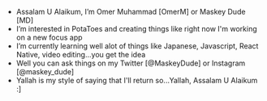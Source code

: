 - Assalam U Alaikum, I’m Omer Muhammad [OmerM] or Maskey Dude [MD]
- I’m interested in PotaToes and creating things like right now I'm working on a new focus app
- I’m currently learning well alot of things like Japanese, Javascript, React Native, video editing...you get the idea
- Well you can ask things on my Twitter [@MaskeyDude] or Instagram [@maskey_dude]
- Yallah is my style of saying that I'll return so...Yallah, Assalam U Alaikum :]
